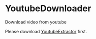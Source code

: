 YoutubeDownloader
=================

Download video from youtube


Please download [YoutubeExtractor](https://github.com/flagbug/YoutubeExtractor) first.

